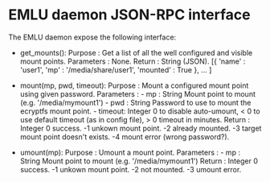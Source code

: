 EMLU daemon JSON-RPC interface
==============================

The EMLU daemon expose the following interface:

- get_mounts():
    Purpose    : Get a list of all the well configured and visible mount points.
    Parameters : None.
    Return     : String (JSON).
        [{
            'name'       : 'user1',
            'mp'         : '/media/share/user1',
            'mounted'    : True
         },
         ...
        ]

- mount(mp, pwd, timeout):
    Purpose    : Mount a configured mount point using given password.
    Parameters :
        - mp     : String
              Mount point to mount (e.g. '/media/mymount1')
        - pwd    : String
              Password to use to mount the ecryptfs mount point.
        - timeout: Integer
              0 to disable auto-umount,
              < 0 to use default timeout (as in config file),
              > 0 timeout in minutes.
    Return     : Integer
        0 success.
       -1 unkown mount point.
       -2 already mounted.
       -3 target mount point doesn't exists.
       -4 mount error (wrong password?).

- umount(mp):
    Purpose    : Umount a mount point.
    Parameters :
        - mp : String
              Mount point to mount (e.g. '/media/mymount1')
    Return     : Integer
        0 success.
       -1 unkown mount point.
       -2 not mounted.
       -3 umount error.

